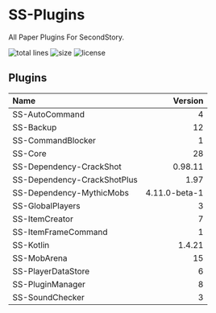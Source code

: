 # SS-Plugins
All Paper Plugins For SecondStory.

![total lines](https://img.shields.io/tokei/lines/github/SecondStoryServer/SS-Plugins) ![size](https://img.shields.io/github/repo-size/SecondStoryServer/SS-Plugins?label=size) ![license](https://img.shields.io/github/license/SecondStoryServer/SS-Plugins)

## Plugins

<!-- Generate Versions -->
| Name | Version |
|:-----|--------:|
| SS-AutoCommand | 4 |
| SS-Backup | 12 |
| SS-CommandBlocker | 1 |
| SS-Core | 28 |
| SS-Dependency-CrackShot | 0.98.11 |
| SS-Dependency-CrackShotPlus | 1.97 |
| SS-Dependency-MythicMobs | 4.11.0-beta-1 |
| SS-GlobalPlayers | 3 |
| SS-ItemCreator | 7 |
| SS-ItemFrameCommand | 1 |
| SS-Kotlin | 1.4.21 |
| SS-MobArena | 15 |
| SS-PlayerDataStore | 6 |
| SS-PluginManager | 8 |
| SS-SoundChecker | 3 |
<!-- Generate Versions -->
